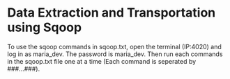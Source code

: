 # Data Extraction and Transportation using Sqoop

To use the sqoop commands in sqoop.txt, open the terminal (IP:4020) and log in as maria_dev. The password is maria_dev. Then run each commands in the sqoop.txt file one at a time (Each command is seperated by ###...###).